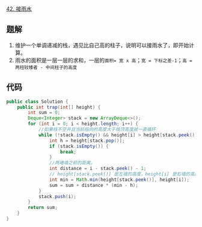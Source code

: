 [42. 接雨水](https://leetcode-cn.com/problems/trapping-rain-water/)

## 题解
1. 维护一个单调递减的栈，遇见比自己高的柱子，说明可以接雨水了，即开始计算。
2. 雨水的面积是一层一层的求和，一层的`面积= 宽 x 高`；`宽 = 下标之差-1`；`高 = 两柱较矮者 - 中间柱子的高度`

## 代码
```java
public class Solution {
    public int trap(int[] height) {
        int sum = 0;
        Deque<Integer> stack = new ArrayDeque<>();
        for (int i = 0; i < height.length; i++) {
            //如果栈不空并且当前指向的高度大于栈顶高度就一直循环
            while (!stack.isEmpty() && height[i] > height[stack.peek()]) {
                int h = height[stack.pop()];
                if (stack.isEmpty()) {
                    break;
                }
                //两堵墙之前的距离。
                int distance = i - stack.peek() - 1;
                // height[stack.peek()] 是左墙的高度，height[i] 是右墙的高度，取矮的那个
                int min = Math.min(height[stack.peek()], height[i]);
                sum = sum + distance * (min - h);
            }
            stack.push(i);
        }
        return sum;
    }
}    
```
